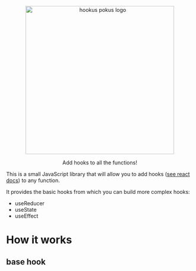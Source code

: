 <p align="center">
  <img width="400px" src="https://i.imgur.com/zLWcMlv.png" alt="hookus pokus logo">
</p>
<p align="center">
  Add hooks to all the functions!
</p>

This is a small JavaScript library that will allow you to add hooks ([see react docs](https://reactjs.org/docs/hooks-intro.html)) to any function.

It provides the basic hooks from which you can build more complex hooks:

- useReducer
- useState
- useEffect

# How it works

## base hook
